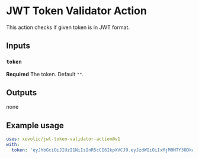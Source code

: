 # JWT Token Validator Action

This action checks if given token is in JWT format.

## Inputs

### `token`

**Required** The token. Default `""`.

## Outputs

none

## Example usage

```yaml
uses: xevolic/jwt-token-validator-action@v1
with:
  token: 'eyJhbGciOiJIUzI1NiIsInR5cCI6IkpXVCJ9.eyJzdWIiOiIxMjM0NTY3ODkwIiwibmFtZSI6IkpvaG4gRG9lIiwiaWF0IjoxNTE2MjM5MDIyfQ.SflKxwRJSMeKKF2QT4fwpMeJf36POk6yJV_adQssw5c'
```

